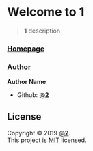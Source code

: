 Welcome to __1__
===

> __1__ description

### [Homepage](https://github.com/__2__/__1__)


### Author
 
**Author Name**

* Github: [@__2__](https://github.com/__2__)

## License

Copyright © 2019 [@__2__](https://github.com/__2__).  
This project is [MIT](https://github.com/__2__/__1__/LICENSE) licensed.
